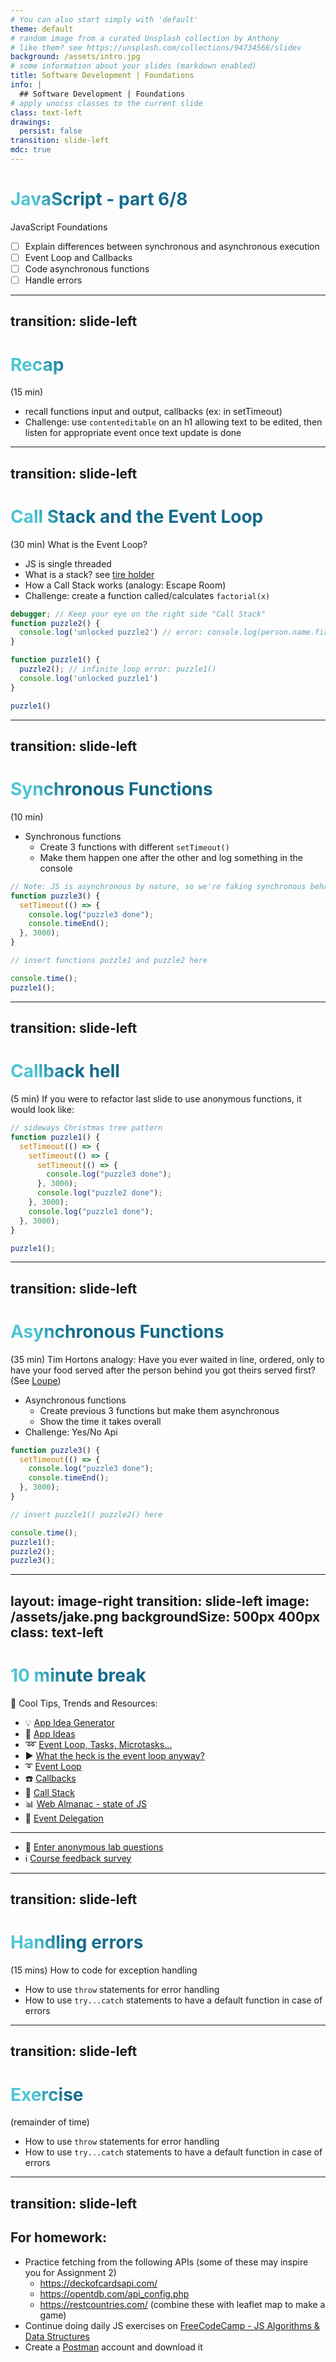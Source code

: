 ```yaml
---
# You can also start simply with 'default'
theme: default
# random image from a curated Unsplash collection by Anthony
# like them? see https://unsplash.com/collections/94734566/slidev
background: /assets/intro.jpg
# some information about your slides (markdown enabled)
title: Software Development | Foundations
info: |
  ## Software Development | Foundations
# apply unocss classes to the current slide
class: text-left
drawings:
  persist: false
transition: slide-left
mdc: true
---
```


# JavaScript - part 6/8
JavaScript Foundations
- [ ]  Explain differences between synchronous and asynchronous execution
- [ ] Event Loop and Callbacks
- [ ] Code asynchronous functions
- [ ] Handle errors

<div class="abs-br m-6 text-xl">
  <a href="https://github.com/slidevjs/slidev" target="_blank" class="slidev-icon-btn">
    <carbon:logo-github />
  </a>
</div>

<!--
TODO: fill in anchor href above to point to github repo for these slides
-->

---
transition: slide-left
---

# Recap
(15 min) 

- recall functions input and output, callbacks (ex: in setTimeout)
- Challenge: use `contenteditable` on an h1 allowing text to be edited, then listen for appropriate event once text update is done 

<style>
h1 {
  background-color: #2B90B6;
  background-image: linear-gradient(45deg, #4EC5D4 10%, #146b8c 20%);
  background-size: 100%;
  -webkit-background-clip: text;
  -moz-background-clip: text;
  -webkit-text-fill-color: transparent;
  -moz-text-fill-color: transparent;
}
</style>

<!--
- listen for events 'blur' and 'input'
-->

---
transition: slide-left
---

# Call Stack and the Event Loop
(30 min) What is the Event Loop?  

- JS is single threaded
- What is a stack? see [tire holder](https://images.homedepot.ca/productimages/p_1001062810.jpg?product-images=l)
- How a Call Stack works (analogy: Escape Room)
- Challenge: create a function called/calculates `factorial(x)` 
```js
debugger; // Keep your eye on the right side "Call Stack"
function puzzle2() {
  console.log('unlocked puzzle2') // error: console.log(person.name.first);
}

function puzzle1() {
  puzzle2(); // infinite loop error: puzzle1()
  console.log('unlocked puzzle1')
}

puzzle1()
```

<!--
-->

---
transition: slide-left
---

# Synchronous Functions
(10 min) 

- Synchronous functions
   - Create 3 functions with different `setTimeout()`
   - Make them happen one after the other and log something in the console

```js
// Note: JS is asynchronous by nature, so we're faking synchronous behaviour
function puzzle3() {
  setTimeout(() => {
    console.log("puzzle3 done");
    console.timeEnd();
  }, 3000);
}

// insert functions puzzle1 and puzzle2 here

console.time();
puzzle1();
```

<!--
function puzzle1() {
  for (let i = 0; i < 1000000000; i++) {
    if (i === 999999999) console.log(i);
  }
}

puzzle1(); puzzle1(); puzzle1();
-->

---
transition: slide-left
---

# Callback hell
(5 min) If you were to refactor last slide to use anonymous functions, it would look like:

```js
// sideways Christmas tree pattern 
function puzzle1() {
  setTimeout(() => {
    setTimeout(() => {
      setTimeout(() => {
        console.log("puzzle3 done");
      }, 3000);
      console.log("puzzle2 done");
    }, 3000);
    console.log("puzzle1 done");
  }, 3000);
}

puzzle1();
```


---
transition: slide-left
---

# Asynchronous Functions
(35 min) Tim Hortons analogy: Have you ever waited in line, ordered, only to have your food served after the person behind you got theirs served first?  (See [Loupe](http://latentflip.com/loupe/?code=JC5vbignYnV0dG9uJywgJ2NsaWNrJywgZnVuY3Rpb24gb25DbGljaygpIHsKICAgIHNldFRpbWVvdXQoZnVuY3Rpb24gdGltZXIoKSB7CiAgICAgICAgY29uc29sZS5sb2coJ1lvdSBjbGlja2VkIHRoZSBidXR0b24hJyk7ICAgIAogICAgfSwgMjAwMCk7Cn0pOwoKY29uc29sZS5sb2coIkhpISIpOwoKc2V0VGltZW91dChmdW5jdGlvbiB0aW1lb3V0KCkgewogICAgY29uc29sZS5sb2coIkNsaWNrIHRoZSBidXR0b24hIik7Cn0sIDUwMDApOwoKY29uc29sZS5sb2coIldlbGNvbWUgdG8gbG91cGUuIik7!!!PGJ1dHRvbj5DbGljayBtZSE8L2J1dHRvbj4%3D))
- Asynchronous functions
   - Create previous 3 functions but make them asynchronous
   - Show the time it takes overall
- Challenge: Yes/No Api

```js
function puzzle3() {
  setTimeout(() => {
    console.log("puzzle3 done");
    console.timeEnd();
  }, 3000);
}

// insert puzzle1() puzzle2() here

console.time();
puzzle1();
puzzle2();
puzzle3();
```


<!--
- demo yes no api using Promises, then async/await
-->


---
layout: image-right
transition: slide-left
image: /assets/jake.png
backgroundSize: 500px 400px
class: text-left
---

# 10 minute break

🍦 Cool Tips, Trends and Resources:

- 💡 [App Idea Generator](https://appideagenerator.com/)
- 🧠 [App Ideas](https://github.com/florinpop17/app-ideas?tab=readme-ov-file)
- ➿ [Event Loop, Tasks, Microtasks...](https://jakearchibald.com/2015/tasks-microtasks-queues-and-schedules/)
- ▶️ [What the heck is the event loop anyway?](https://www.youtube.com/watch?v=8aGhZQkoFbQ)
- ➰ [Event Loop](https://dev.to/nodedoctors/an-animated-guide-to-nodejs-event-loop-3g62)
- ☎️ [Callbacks](https://www.w3schools.com/js/js_callback.asp)
- 🥞 [Call Stack](https://www.youtube.com/watch?v=Q2sFmqvpBe0)
- 📊 [Web Almanac - state of JS](https://almanac.httparchive.org/en/2024/javascript?utm_source=convertkit&utm_medium=email&utm_campaign=Syntax%20Snack%20Pack:%20React%20Trends%20in%202025%20-%2016985243)
- 🌮 [Event Delegation](https://www.youtube.com/watch?v=YL1F4dCUlLc)
<hr>

- 🧪 [Enter anonymous lab questions](https://docs.google.com/forms/d/e/1FAIpQLSevvGARdHQikso-uLqFCO481MABKE5HofuSrlzEPMNQ2ZLykw/viewform?usp=dialog)
- ℹ️ [Course feedback survey](https://circuitstream.typeform.com/to/ZoyYk7px#course_id=SoftwareAN&instructor=9514)

<!-- 
- take attendance
-->

---
transition: slide-left
---

# Handling errors
(15 mins)  How to code for exception handling

- How to use `throw` statements for error handling
- How to use `try...catch` statements to have a default function in case of errors

<!--
- errors can occur because invalid input, failed network requests, or the unexpected 
- good to be graceful in error handling, ensuring app doesnt crash
-->

---
transition: slide-left
---

# Exercise
(remainder of time)  

- How to use `throw` statements for error handling
- How to use `try...catch` statements to have a default function in case of errors

<!--
- errors can occur because invalid input, failed network requests, or the unexpected 
- good to be graceful in error handling, ensuring app doesnt crash
-->


---
transition: slide-left
---

## For homework:
- Practice fetching from the following APIs (some of these may inspire you for Assignment 2)
   - https://deckofcardsapi.com/
   - https://opentdb.com/api_config.php
   - https://restcountries.com/ (combine these with leaflet map to make a game)
- Continue doing daily JS exercises on [FreeCodeCamp - JS Algorithms & Data Structures](https://www.freecodecamp.org/learn/javascript-algorithms-and-data-structures-v8/)
- Create a [Postman](https://www.postman.com/) account and download it

<!--
- take attendance
-->
